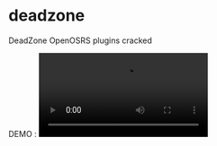 # deadzone
DeadZone OpenOSRS plugins cracked

DEMO : ![demo](https://i.gyazo.com/d3be20495dd31fb08c7b5664ad5e4dae.mp4 "Demo")
